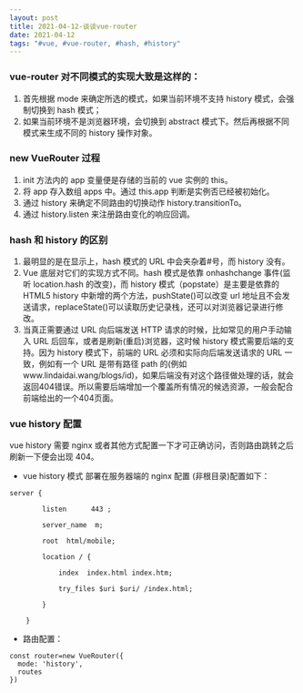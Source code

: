 ```yaml
---
layout: post
title: 2021-04-12-谈谈vue-router
date: 2021-04-12
tags: "#vue, #vue-router, #hash, #history"
---
```


### vue-router 对不同模式的实现大致是这样的：

1. 首先根据 mode 来确定所选的模式，如果当前环境不支持 history 模式，会强制切换到 hash 模式；
2. 如果当前环境不是浏览器环境，会切换到 abstract 模式下。然后再根据不同模式来生成不同的 history 操作对象。

### new VueRouter 过程

1. init 方法内的 app 变量便是存储的当前的 vue 实例的 this。
2. 将 app 存入数组 apps 中。通过 this.app 判断是实例否已经被初始化。
3. 通过 history 来确定不同路由的切换动作 history.transitionTo。
4. 通过 history.listen 来注册路由变化的响应回调。

### hash 和 history 的区别

1. 最明显的是在显示上，hash 模式的 URL 中会夹杂着#号，而 history 没有。
2. Vue 底层对它们的实现方式不同。hash 模式是依靠 onhashchange 事件(监听 location.hash 的改变)，而 history 模式（popstate）是主要是依靠的 HTML5 history 中新增的两个方法，pushState()可以改变 url 地址且不会发送请求，replaceState()可以读取历史记录栈，还可以对浏览器记录进行修改。
3. 当真正需要通过 URL 向后端发送 HTTP 请求的时候，比如常见的用户手动输入 URL 后回车，或者是刷新(重启)浏览器，这时候 history 模式需要后端的支持。因为 history 模式下，前端的 URL 必须和实际向后端发送请求的 URL 一致，例如有一个 URL 是带有路径 path 的(例如www.lindaidai.wang/blogs/id)，如果后端没有对这个路径做处理的话，就会返回404错误。所以需要后端增加一个覆盖所有情况的候选资源，一般会配合前端给出的一个404页面。

### vue history 配置

vue history 需要 nginx 或者其他方式配置一下才可正确访问，否则路由跳转之后刷新一下便会出现 404。

- vue history 模式 部署在服务器端的 nginx 配置 (非根目录)配置如下：

```
server {

        listen      443 ;

        server_name  m;

        root  html/mobile;

        location / {

            index  index.html index.htm;

            try_files $uri $uri/ /index.html;

        }

    }
```

- 路由配置：

```
const router=new VueRouter({
  mode: 'history',
  routes
})
```
